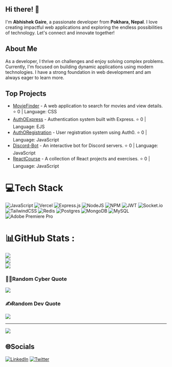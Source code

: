 ## Hi there! 👋

I'm **Abhishek Gaire**, a passionate developer from **Pokhara, Nepal**. I love creating impactful web applications and exploring the endless possibilities of technology. Let's connect and innovate together!

## About Me

As a developer, I thrive on challenges and enjoy solving complex problems. Currently, I'm focused on building dynamic applications using modern technologies. I have a strong foundation in web development and am always eager to learn more.

## Top Projects

- [MovieFinder](https://github.com/Abhishek-Gaire/MovieFinder) - A web application to search for movies and view details. ⭐ 0 | Language: CSS
- [AuthOExpress](https://github.com/Abhishek-Gaire/AuthOExpress) - Authentication system built with Express. ⭐ 0 | Language: EJS
- [AuthORegistration](https://github.com/Abhishek-Gaire/AuthORegistration) - User registration system using Auth0. ⭐ 0 | Language: JavaScript
- [Discord-Bot](https://github.com/Abhishek-Gaire/Discord-Bot) - An interactive bot for Discord servers. ⭐ 0 | Language: JavaScript
- [ReactCourse](https://github.com/Abhishek-Gaire/ReactCourse) - A collection of React projects and exercises. ⭐ 0 | Language: JavaScript


# 💻Tech Stack
![JavaScript](https://img.shields.io/badge/javascript-%23323330.svg?style=for-the-badge&logo=javascript&logoColor=%23F7DF1E) ![Vercel](https://img.shields.io/badge/vercel-%23000000.svg?style=for-the-badge&logo=vercel&logoColor=white) ![Express.js](https://img.shields.io/badge/express.js-%23404d59.svg?style=for-the-badge&logo=express&logoColor=%2361DAFB) ![NodeJS](https://img.shields.io/badge/node.js-6DA55F?style=for-the-badge&logo=node.js&logoColor=white) ![NPM](https://img.shields.io/badge/NPM-%23000000.svg?style=for-the-badge&logo=npm&logoColor=white) ![JWT](https://img.shields.io/badge/JWT-black?style=for-the-badge&logo=JSON%20web%20tokens) ![Socket.io](https://img.shields.io/badge/Socket.io-black?style=for-the-badge&logo=socket.io&badgeColor=010101) ![TailwindCSS](https://img.shields.io/badge/tailwindcss-%2338B2AC.svg?style=for-the-badge&logo=tailwind-css&logoColor=white) ![Redis](https://img.shields.io/badge/redis-%23DD0031.svg?style=for-the-badge&logo=redis&logoColor=white) ![Postgres](https://img.shields.io/badge/postgres-%23316192.svg?style=for-the-badge&logo=postgresql&logoColor=white) ![MongoDB](https://img.shields.io/badge/MongoDB-%234ea94b.svg?style=for-the-badge&logo=mongodb&logoColor=white) ![MySQL](https://img.shields.io/badge/mysql-%2300f.svg?style=for-the-badge&logo=mysql&logoColor=white) ![Adobe Premiere Pro](https://img.shields.io/badge/Adobe%20Premiere%20Pro-9999FF.svg?style=for-the-badge&logo=Adobe%20Premiere%20Pro&logoColor=white)

# 📊GitHub Stats :
![](https://github-readme-stats.vercel.app/api?username=Abhishek-Gaire&theme=radical&hide_border=false&include_all_commits=false&count_private=false)<br/>
![](https://github-readme-streak-stats.herokuapp.com/?user=Abhishek-Gaire&theme=radical&hide_border=false)<br/>
![](https://github-readme-stats.vercel.app/api/top-langs/?username=Abhishek-Gaire&theme=radical&hide_border=false&include_all_commits=false&count_private=false&layout=compact)

### 🧑‍💻Random Cyber Quote
![](https://github-readme-cyber-quotes.vercel.app/api?type=horizontal&theme=gruvbox)

### ✍️Random Dev Quote
![](https://quotes-github-readme.vercel.app/api?type=horizontal&theme=radical)

---
[![](https://visitcount.itsvg.in/api?id=Abhishek-Gaire&icon=0&color=0)](https://visitcount.itsvg.in)


## 🌐Socials
[![LinkedIn](https://img.shields.io/badge/LinkedIn-%230077B5.svg?logo=linkedin&logoColor=white)](https://www.linkedin.com/in/abhisek-gaire-359294219) 
[![Twitter](https://img.shields.io/badge/Twitter-%231DA1F2.svg?logo=Twitter&logoColor=white)](https://x.com/GaireAbhishek44) 

